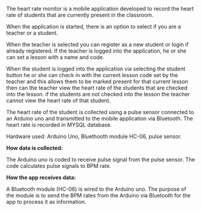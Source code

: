 The heart rate monitor is a mobile application developed to record the heart rate of students that are currently present in the classroom. 

When the application is started, there is an option to select if you are a teacher or a student. 

When the teacher is selected you can register as a new student or login if already registered. If the teacher is logged into the application, he or she can set a lesson with a name and code. 

When the student is logged into the application via selecting the student button he or she can check in with the current lesson code set by the teacher and this allows them to be marked present for that current lesson then can the teacher view the heart rate of the students that are checked into the lesson. if the students are not checked into the lesson the teacher cannot view the heart rate of that student.

The heart rate of the student is collected using a pulse sensor connected to an Arduino uno and transmitted to the mobile application via Bluetooth. The heart rate is recorded in MYSQL database.

Hardware used: Arduino Uno, Bluethooth module HC-06, pulse sensor.

**How data is collected:**

The Arduino uno is coded to receive pulse signal from the pulse sensor. The code calculates pulse signals to BPM rate. 

**How the app receives data:**

A Bluetooth module (HC-06) is wired to the Arduino uno. The purpose of the module is to send the BPM rates from the Arduino via Bluetooth for the app to process it as information. 

